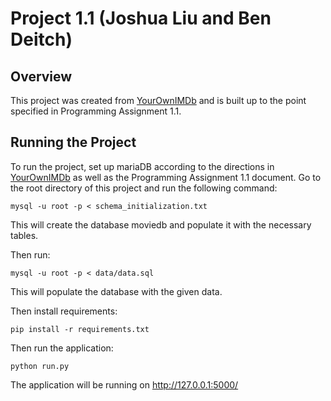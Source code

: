# Project 1.1 (Joshua Liu and Ben Deitch)

## Overview

This project was created from [YourOwnIMDb](https://github.com/SSD-Brandeis/YourOwnIMDb) and is built up to the point specified in Programming Assignment 1.1.

## Running the Project

To run the project, set up mariaDB according to the directions in [YourOwnIMDb](https://github.com/SSD-Brandeis/YourOwnIMDb) as well as the Programming Assignment 1.1 document.
Go to the root directory of this project and run the following command:

```mysql -u root -p < schema_initialization.txt```

This will create the database moviedb and populate it with the necessary tables.

Then run:

```mysql -u root -p < data/data.sql```

This will populate the database with the given data.

Then install requirements:

```pip install -r requirements.txt```

Then run the application:

```python run.py```

The application will be running on http://127.0.0.1:5000/
